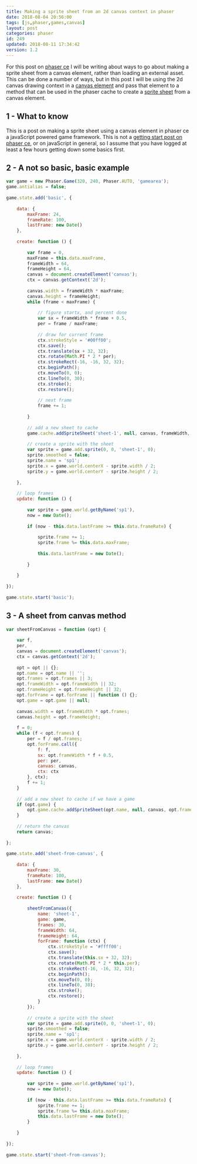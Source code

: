 ```yaml
---
title: Making a sprite sheet from an 2d canvas context in phaser
date: 2018-08-04 20:56:00
tags: [js,phaser,games,canvas]
layout: post
categories: phaser
id: 249
updated: 2018-08-11 17:34:42
version: 1.2
---
```


For this post on [phaser ce](https://photonstorm.github.io/phaser-ce/) I will be writing about ways to go about making a sprite sheet from a canvas element, rather than loading an external asset. This can be done a number of ways, but in this post I will be using the 2d canvas drawing context in a [canvas element](/2017/05/17/canvas-getting-started/) and pass that element to a method that can be used in the phaser cache to create a [sprite sheet](/2017/10/12/phaser-spritesheets/) from a canvas element.

<!-- more -->

## 1 - What to know

This is a post on making a sprite sheet using a canvas element in phaser ce a javaScript powered game framework. This is not a [getting start post on phaser ce](/2017/10/04/phaser-getting-started/), or on javaScript in general, so I assume that you have logged at least a few hours getting down some basics first.

## 2 - A not so basic, basic example

```js
var game = new Phaser.Game(320, 240, Phaser.AUTO, 'gamearea');
game.antialias = false;
 
game.state.add('basic', {
 
    data: {
        maxFrame: 24,
        frameRate: 100,
        lastFrame: new Date()
    },
 
    create: function () {
 
        var frame = 0,
        maxFrame = this.data.maxFrame,
        frameWidth = 64,
        frameHeight = 64,
        canvas = document.createElement('canvas');
        ctx = canvas.getContext('2d');
 
        canvas.width = frameWidth * maxFrame;
        canvas.height = frameHeight;
        while (frame < maxFrame) {
 
            // figure startx, and percent done
            var sx = frameWidth * frame + 0.5,
            per = frame / maxFrame;
 
            // draw for current frame
            ctx.strokeStyle = '#00ff00';
            ctx.save();
            ctx.translate(sx + 32, 32);
            ctx.rotate(Math.PI * 2 * per);
            ctx.strokeRect(-16, -16, 32, 32);
            ctx.beginPath();
            ctx.moveTo(0, 0);
            ctx.lineTo(0, 30);
            ctx.stroke();
            ctx.restore();
 
            // next frame
            frame += 1;
 
        }
 
        // add a new sheet to cache
        game.cache.addSpriteSheet('sheet-1', null, canvas, frameWidth, frameHeight, maxFrame, 0, 0);
 
        // create a sprite with the sheet
        var sprite = game.add.sprite(0, 0, 'sheet-1', 0);
        sprite.smoothed = false;
        sprite.name = 'sp1';
        sprite.x = game.world.centerX - sprite.width / 2;
        sprite.y = game.world.centerY - sprite.height / 2;
 
    },
 
    // loop frames
    update: function () {
 
        var sprite = game.world.getByName('sp1'),
        now = new Date();
 
        if (now - this.data.lastFrame >= this.data.frameRate) {
 
            sprite.frame += 1;
            sprite.frame %= this.data.maxFrame;
 
            this.data.lastFrame = new Date();
 
        }
 
    }
 
});
 
game.state.start('basic');
```

## 3 - A sheet from canvas method

```js
var sheetFromCanvas = function (opt) {
 
    var f,
    per,
    canvas = document.createElement('canvas');
    ctx = canvas.getContext('2d');
 
    opt = opt || {};
    opt.name = opt.name || '';
    opt.frames = opt.frames || 3;
    opt.frameWidth = opt.frameWidth || 32;
    opt.frameHeight = opt.frameHeight || 32;
    opt.forFrame = opt.forFrame || function () {};
    opt.game = opt.game || null;
 
    canvas.width = opt.frameWidth * opt.frames;
    canvas.height = opt.frameHeight;
 
    f = 0;
    while (f < opt.frames) {
        per = f / opt.frames;
        opt.forFrame.call({
            f: f,
            sx: opt.frameWidth * f + 0.5,
            per: per,
            canvas: canvas,
            ctx: ctx
        }, ctx);
        f += 1;
    }
 
    // add a new sheet to cache if we have a game
    if (opt.game) {
        opt.game.cache.addSpriteSheet(opt.name, null, canvas, opt.frameWidth, opt.frameHeight, opt.frames, 0, 0);
    }
 
    // return the canvas
    return canvas;
 
};
 
game.state.add('sheet-from-canvas', {
 
    data: {
        maxFrame: 30,
        frameRate: 100,
        lastFrame: new Date()
    },
 
    create: function () {
 
        sheetFromCanvas({
            name: 'sheet-1',
            game: game,
            frames: 30,
            frameWidth: 64,
            frameHeight: 64,
            forFrame: function (ctx) {
                ctx.strokeStyle = '#ffff00';
                ctx.save();
                ctx.translate(this.sx + 32, 32);
                ctx.rotate(Math.PI * 2 * this.per);
                ctx.strokeRect(-16, -16, 32, 32);
                ctx.beginPath();
                ctx.moveTo(0, 0);
                ctx.lineTo(0, 30);
                ctx.stroke();
                ctx.restore();
            }
        });
 
        // create a sprite with the sheet
        var sprite = game.add.sprite(0, 0, 'sheet-1', 0);
        sprite.smoothed = false;
        sprite.name = 'sp1';
        sprite.x = game.world.centerX - sprite.width / 2;
        sprite.y = game.world.centerY - sprite.height / 2;
 
    },
 
    // loop frames
    update: function () {
 
        var sprite = game.world.getByName('sp1'),
        now = new Date();
 
        if (now - this.data.lastFrame >= this.data.frameRate) {
            sprite.frame += 1;
            sprite.frame %= this.data.maxFrame;
            this.data.lastFrame = new Date();
        }
 
    }
 
});
 
game.state.start('sheet-from-canvas');
```